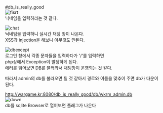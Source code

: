 #db_is_really_good  
![fisrt](http://sori.gq/writeup/wargame/db_is_really_good/first.PNG)  
닉네임을 입력하라는 것 같다.  


![chat](http://sori.gq/writeup/wargame/db_is_really_good/chat.PNG)  
닉네임을 입력하니 실시간 채팅 창이 나온다.  
XSS과 injection을 해보니 아무것도 안된다.  

![dbexcept](http://sori.gq/writeup/wargame/db_is_really_good/dbexcept.PNG)  
로그인 창에서 각종 문자들을 입력하다가 '/'를 입력하면  
php상에서 Exception이 발생하게 된다.  
에러를 읽어보면 DB를 불러와서 채팅창이 운영되는 것 같다.  

따라서 admin의 db를 불러오면 될 것 같아서 경로와 이름을 맞추어 주면 db가 다운이 된다.  

http://wargame.kr:8080/db_is_really_good/db/wkrm_admin.db  
![down](http://sori.ml/writeup/wargame/db_is_really_good/down.PNG)  
db를 sqlite Browser로 열어보면 플래그가 나온다  
